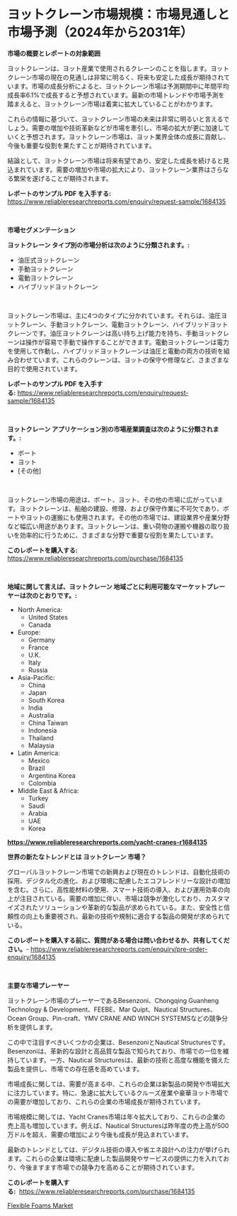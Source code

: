 <p><h1>ヨットクレーン市場規模：市場見通しと市場予測（2024年から2031年）</h1></p><p><strong>市場の概要とレポートの対象範囲</strong></p>
<p><p>ヨットクレーンは、ヨット産業で使用されるクレーンのことを指します。ヨットクレーン市場の現在の見通しは非常に明るく、将来も安定した成長が期待されています。市場の成長分析によると、ヨットクレーン市場は予測期間中に年間平均成長率6.1%で成長すると予想されています。最新の市場トレンドや市場予測を踏まえると、ヨットクレーン市場は着実に拡大していることがわかります。</p><p>これらの情報に基づいて、ヨットクレーン市場の未来は非常に明るいと言えるでしょう。需要の増加や技術革新などが市場を牽引し、市場の拡大が更に加速していくと予想されます。ヨットクレーン市場は、ヨット業界全体の成長に貢献し、今後も重要な役割を果たすことが期待されています。</p><p>結論として、ヨットクレーン市場は将来有望であり、安定した成長を続けると見込まれています。需要の増加や市場の拡大により、ヨットクレーン業界はさらなる繁栄を遂げることが期待されます。</p></p>
<p><strong>レポートのサンプル PDF を入手する:</strong> <a href="https://www.reliableresearchreports.com/enquiry/request-sample/1684135">https://www.reliableresearchreports.com/enquiry/request-sample/1684135</a></p>
<p>&nbsp;</p>
<p><strong>市場セグメンテーション</strong></p>
<p><strong>ヨットクレーン タイプ別の市場分析は次のように分類されます。:</strong></p>
<p><ul><li>油圧式ヨットクレーン</li><li>手動ヨットクレーン</li><li>電動ヨットクレーン</li><li>ハイブリッドヨットクレーン</li></ul></p>
<p>&nbsp;</p>
<p><p>ヨットクレーン市場は、主に4つのタイプに分かれています。それらは、油圧ヨットクレーン、手動ヨットクレーン、電動ヨットクレーン、ハイブリッドヨットクレーンです。油圧ヨットクレーンは高い持ち上げ能力を持ち、手動ヨットクレーンは操作が容易で手動で操作することができます。電動ヨットクレーンは電力を使用して作動し、ハイブリッドヨットクレーンは油圧と電動の両方の技術を組み合わせています。これらのクレーンは、ヨットの保守や修理など、さまざまな目的で使用されています。</p></p>
<p><strong>レポートのサンプル PDF を入手する:</strong>&nbsp;<a href="https://www.reliableresearchreports.com/enquiry/request-sample/1684135">https://www.reliableresearchreports.com/enquiry/request-sample/1684135</a></p>
<p>&nbsp;</p>
<p><strong> ヨットクレーン アプリケーション別の市場産業調査は次のように分類されます。:</strong></p>
<p><ul><li>ボート</li><li>ヨット</li><li>[その他]</li></ul></p>
<p>&nbsp;</p>
<p><p>ヨットクレーン市場の用途は、ボート、ヨット、その他の市場に広がっています。ヨットクレーンは、船舶の建設、修理、および保守作業に不可欠であり、ボートやヨットの運搬にも使用されます。その他の市場では、建設業界や産業分野など幅広い用途があります。ヨットクレーンは、重い荷物の運搬や機器の取り扱いを効率的に行うために、さまざまな分野で重要な役割を果たしています。</p></p>
<p><strong>このレポートを購入する:</strong>&nbsp; <a href="https://www.reliableresearchreports.com/purchase/1684135">https://www.reliableresearchreports.com/purchase/1684135</a></p>
<p>&nbsp;</p>
<p><strong>地域に関して言えば、ヨットクレーン 地域ごとに利用可能なマーケットプレーヤーは次のとおりです。:</strong></p>
<p><ul>
    <li>
        North America:
        <ul>
            <li>United States</li>
            <li>Canada</li>
        </ul>
    </li>
    <li>
        Europe:
        <ul>
            <li>Germany</li>
            <li>France</li>
            <li>U.K.</li>
            <li>Italy</li>
            <li>Russia</li>
        </ul>
    </li>
    <li>
        Asia-Pacific:
        <ul>
            <li>China</li>
            <li>Japan</li>
            <li>South Korea</li>
            <li>India</li>
            <li>Australia</li>
            <li>China Taiwan</li>
            <li>Indonesia</li>
            <li>Thailand</li>
            <li>Malaysia</li>
        </ul>
    </li>
    <li>
        Latin America:
        <ul>
            <li>Mexico</li>
            <li>Brazil</li>
            <li>Argentina Korea</li>
            <li>Colombia</li>
        </ul>
    </li>
    <li>
        Middle East & Africa:
        <ul>
            <li>Turkey</li>
            <li>Saudi</li>
            <li>Arabia</li>
            <li>UAE</li>
            <li>Korea</li>
        </ul>
    </li>
    </ul></p>
<p><strong><a href="https://www.reliableresearchreports.com/yacht-cranes-r1684135">https://www.reliableresearchreports.com/yacht-cranes-r1684135</a></strong>&nbsp;</p>
<p><strong>世界の新たなトレンドとは ヨットクレーン 市場？</strong></p>
<p><p>グローバルヨットクレーン市場での新興および現在のトレンドは、自動化技術の採用、デジタル化の進化、および環境に配慮したエコフレンドリーな設計の増加を含む。さらに、高性能材料の使用、スマート技術の導入、および運用効率の向上が注目されている。需要の増加に伴い、市場は競争が激化しており、カスタマイズされたソリューションや革新的な製品が求められている。また、安全性と信頼性の向上も重要視され、最新の技術や規制に適合する製品の開発が求められている。</p></p>
<p><strong>このレポートを購入する前に、質問がある場合は問い合わせるか、共有してください。</strong>- <a href="https://www.reliableresearchreports.com/enquiry/pre-order-enquiry/1684135">https://www.reliableresearchreports.com/enquiry/pre-order-enquiry/1684135</a></p>
<p>&nbsp;</p>
<p><strong>主要な市場プレーヤー</strong></p>
<p><p>ヨットクレーン市場のプレーヤーであるBesenzoni、Chongqing Guanheng Technology & Development、FEEBE、Mar Quipt、Nautical Structures、Ocean Group、Pin-craft、YMV CRANE AND WINCH SYSTEMSなどの競争分析を提供します。 </p><p>この中で注目すべきいくつかの企業は、BesenzoniとNautical Structuresです。Besenzoniは、革新的な設計と高品質な製品で知られており、市場での一位を維持しています。一方、Nautical Structuresは、最新の技術と高度な機能を備えた製品を提供し、市場での存在感を高めています。</p><p>市場成長に関しては、需要が高まる中、これらの企業は新製品の開発や市場拡大に注力しています。特に、急速に拡大しているクルーズ産業や豪華ヨット市場での需要が増加しており、これらの企業の市場成長が期待されています。</p><p>市場規模に関しては、Yacht Cranes市場は年々拡大しており、これらの企業の売上高も増加しています。例えば、Nautical Structuresは昨年度の売上高が500万ドルを超え、需要の増加により今後も成長が見込まれています。</p><p>最新のトレンドとしては、デジタル技術の導入や省エネ設計への注力が挙げられます。これらの企業は環境に配慮した製品開発やサービスの提供に力を入れており、今後ますます市場での競争力を高めることが期待されています。</p></p>
<p><strong>このレポートを購入する:</strong>&nbsp;&nbsp;<a href="https://www.reliableresearchreports.com/purchase/1684135">https://www.reliableresearchreports.com/purchase/1684135</a></p>
<p><p><a href="https://noble-drawer-34c.notion.site/Flexible-Foams-Market-Furnish-Information-about-Market-Size-Market-Share-Market-Dynamics-and-Proj-93a4c2a4ba254d3ab92a0d177aaed81b">Flexible Foams Market</a></p></p>